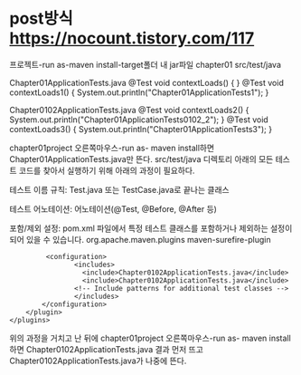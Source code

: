 post방식 https://nocount.tistory.com/117
==================================================================
프로젝트-run as-maven install-target폴더 내 jar파일
chapter01
src/test/java

Chapter01ApplicationTests.java
	@Test
	void contextLoads() {
	}
	@Test
	void contextLoads1() {
		System.out.println("Chapter01ApplicationTests1");
	}

Chapter0102ApplicationTests.java
	@Test
	void contextLoads2() {
		System.out.println("Chapter01ApplicationTests0102_2");
	}
	@Test
	void contextLoads3() {
		System.out.println("Chapter01ApplicationTests3");
	}
	
chapter01project 오른쪽마우스-run as- maven install하면 Chapter01ApplicationTests.java만 뜬다.
src/test/java 디렉토리 아래의 모든 테스트 코드를 찾아서 실행하기 위해 아래의 과정이 필요하다.


테스트 이름 규칙: Test.java 또는 TestCase.java로 끝나는 클래스

테스트 어노테이션:  어노테이션(@Test, @Before, @After 등)

포함/제외 설정: pom.xml 파일에서 특정 테스트 클래스를 포함하거나 제외하는 설정이 되어 있을 수 있습니다. 
<build>
    <plugins>
        <plugin>
            <groupId>org.apache.maven.plugins</groupId>
            <artifactId>maven-surefire-plugin</artifactId>
        
             <configuration>
                	<includes>
                  	  <include>Chapter0102ApplicationTests.java</include>
                  	  <include>Chapter0102ApplicationTests.java</include>
                    <!-- Include patterns for additional test classes -->
                	</includes>
           	</configuration>
        </plugin>
    </plugins>
</build>


위의 과정을 거치고 난 뒤에 chapter01project 오른쪽마우스-run as- maven install하면 
Chapter0102ApplicationTests.java 결과 먼저 뜨고
Chapter0102ApplicationTests.java가 나중에 뜬다.